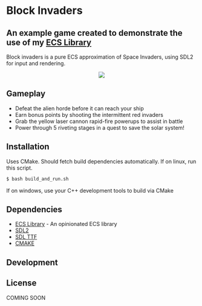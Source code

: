 # Block Invaders
## An example game created to demonstrate the use of my [ECS Library][lib_url]

Block invaders is a pure ECS approximation of Space Invaders, using SDL2 for input and rendering.

<p align="center">
  <img src="https://media1.giphy.com/media/v1.Y2lkPTc5MGI3NjExcjZtaDVzd2hocXVkMGV3dmtpYXIydnZyYWI3c2p6ODg1ZHd5NXFmbCZlcD12MV9pbnRlcm5hbF9naWZfYnlfaWQmY3Q9Zw/CRtrK03bYR0YD9dCEy/giphy.gif" />
</p>

## Gameplay
- Defeat the alien horde before it can reach your ship
- Earn bonus points by shooting the intermittent red invaders
- Grab the yellow laser cannon rapid-fire powerups to assist in battle
- Power through 5 riveting stages in a quest to save the solar system!

## Installation
Uses CMake. Should fetch build dependencies automatically. If on linux, run this script.
```sh
$ bash build_and_run.sh
```
If on windows, use your C++ development tools to build via CMake

## Dependencies
- [ECS Library][lib_url] - An opinionated ECS library
- [SDL2][sdl_url]
- [SDL TTF][sdl_ttf_url]
- [CMAKE][cmake_url]

## Development

## License

COMING SOON

[//]: # ()

   [lib_url]: <https://github.com/gregoriB/ECS_library>
   [sdl_url]: <https://github.com/libsdl-org/SDL>
   [sdl_ttf_url]: <https://github.com/libsdl-org/SDL_ttf>
   [cmake_url]: <https://cmake.org>
